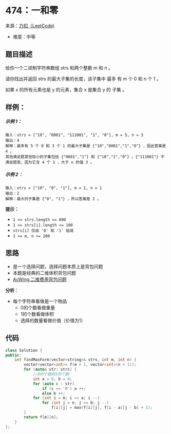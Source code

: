 # 474：一和零
来源：[力扣（LeetCode)](https://leetcode.cn/problems/ones-and-zeroes/)

* 难度：中等

## 题目描述
给你一个二进制字符串数组 strs 和两个整数 m 和 n 。

请你找出并返回 strs 的最大子集的长度，该子集中 最多 有 m 个 0 和 n 个 1 。

如果 x 的所有元素也是 y 的元素，集合 x 是集合 y 的 子集 。

## 样例：
##### 示例 1：
```
输入：strs = ["10", "0001", "111001", "1", "0"], m = 5, n = 3
输出：4
解释：最多有 5 个 0 和 3 个 1 的最大子集是 {"10","0001","1","0"} ，因此答案是 4 。
其他满足题意但较小的子集包括 {"0001","1"} 和 {"10","1","0"} 。{"111001"} 不满足题意，因为它含 4 个 1 ，大于 n 的值 3 。
```
##### 示例 2：
```
输入：strs = ["10", "0", "1"], m = 1, n = 1
输出：2
解释：最大的子集是 {"0", "1"} ，所以答案是 2 。
```

**提示：**
* `1 <= strs.length <= 600`
* `1 <= strs[i].length <= 100`
* `strs[i] 仅由 '0' 和 '1' 组成`
* `1 <= m, n <= 100`

## 思路
* 是一个选择问题，选择问题本质上是背包问题
* 本题是经典的二维体积背包问题
* [AcWing.二维费用背包问题](https://www.acwing.com/problem/content/8/)

**分析**：
* 每个字符串看做是一个物品
  * 0的个数看做重量
  * 1的个数看做体积
  * 选择的数量看做价值（价值为1）


## 代码
```c++
class Solution {
public:
    int findMaxForm(vector<string>& strs, int m, int n) {
        vector<vector<int>> f(m + 1, vector<int>(n + 1));
        for (auto& str: strs) {
            //0的个数和1的个数
            int a = 0, b = 0;
            for (auto c : str)
                if (c == '0') a ++;
                else b ++;
            for (int i = m; i >= a; i --)
                for (int j = n; j >= b; j --)
                    f[i][j] = max(f[i][j], f[i - a][j - b] + 1);
        }
        return f[m][n];
    }
};
```